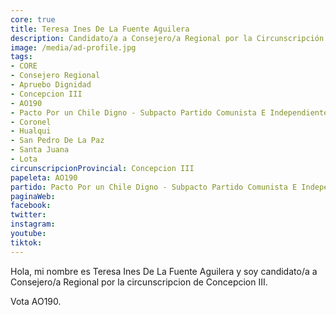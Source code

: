 ```yaml
---
core: true
title: Teresa Ines De La Fuente Aguilera
description: Candidato/a a Consejero/a Regional por la Circunscripción de Concepcion III
image: /media/ad-profile.jpg
tags:
- CORE
- Consejero Regional
- Apruebo Dignidad
- Concepcion III
- AO190
- Pacto Por un Chile Digno - Subpacto Partido Comunista E Independientes - Independientes
- Coronel
- Hualqui
- San Pedro De La Paz
- Santa Juana
- Lota
circunscripcionProvincial: Concepcion III
papeleta: AO190
partido: Pacto Por un Chile Digno - Subpacto Partido Comunista E Independientes - Independientes
paginaWeb:
facebook:
twitter:
instagram:
youtube:
tiktok:
---
```

Hola, mi nombre es Teresa Ines De La Fuente Aguilera y soy candidato/a a Consejero/a Regional por la circunscripcion de Concepcion III.

Vota AO190.